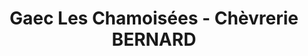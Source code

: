 ---
title: "Gaec Les Chamoisées - Chèvrerie BERNARD"
url: /innimond/gaec-les-chamoisees-chevrerie-bernard/
shop: Hofladen
---